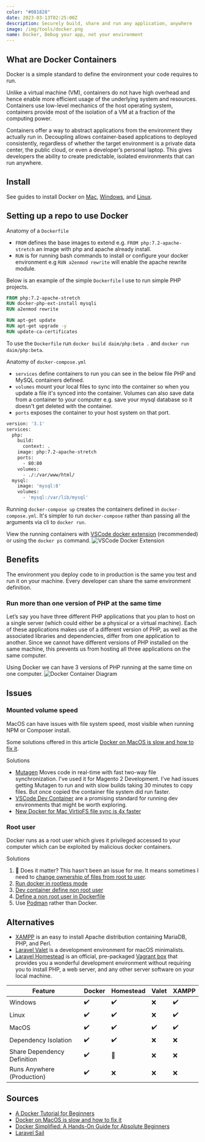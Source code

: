 ```yaml
---
color: "#081828"
date: 2023-03-13T02:25:00Z
description: Securely build, share and run any application, anywhere
image: /img/tools/docker.png
name: Docker, Debug your app, not your environment
---
```


## What are Docker Containers
Docker is a simple standard to define the environment your code requires to run.

Unlike a virtual machine (VM), containers do not have high overhead and hence enable more efficient usage of the underlying system and resources. Containers use low-level mechanics of the host operating system, containers provide most of the isolation of a VM at a fraction of the computing power.

Containers offer a way to abstract applications from the environment they actually run in. Decoupling allows container-based applications to deployed consistently, regardless of whether the target environment is a private data center, the public cloud, or even a developer’s personal laptop. This gives developers the ability to create predictable, isolated environments that can run anywhere.

## Install

See guides to install Docker on [Mac](https://docs.docker.com/desktop/install/mac-install/), [Windows](https://docs.docker.com/desktop/install/windows-install/), and [Linux](https://docs.docker.com/engine/install/ubuntu/).

## Setting up a repo to use Docker

Anatomy of a `Dockerfile`

- `FROM` defines the base images to extend e.g. `FROM php:7.2-apache-stretch` an image with php and apache already install.
- `RUN` is for running bash commands to install or configure your docker environment e.g `RUN a2enmod rewrite` will enable the apache rewrite module.

Below is an example of the simple `Dockerfile` I use to run simple PHP projects.

```dockerfile
FROM php:7.2-apache-stretch
RUN docker-php-ext-install mysqli
RUN a2enmod rewrite

RUN apt-get update
RUN apt-get upgrade -y
RUN update-ca-certificates
```

To use the `Dockerfile` run `docker build daim/php:beta .` and `docker run daim/php:beta`.

Anatomy of `docker-compose.yml`

- `services` define containers to run you can see in the below file PHP and MySQL containers defined.
- `volumes` mount your local files to sync into the container so when you update a file it's synced into the container. Volumes can also save data from a container to your computer e.g. save your mysql database so it doesn't get deleted with the container.
- `ports` exposes the container to your host system on that port.

```dockerfile
version: '3.1'
services:
  php:
    build:
      context: .
    image: php:7.2-apache-stretch
    ports:
      - 80:80
    volumes:
      - ./:/var/www/html/
  mysql:
    image: 'mysql:8'
    volumes:
      - 'mysql:/var/lib/mysql'
```

Running `docker-compose up` creates the containers defined in `docker-compose.yml`. It's simpler to run `docker-compose` rather than passing all the arguments via cli to `docker run`.

View the running containers with [VSCode docker extension](https://code.visualstudio.com/docs/containers/overview) (recommended) or using the `docker ps` command.
![VSCode Docker Extension](https://code.visualstudio.com/assets/docs/containers/overview/compose-group.png)

## Benefits
The environment you deploy code to in production is the same you test and run it on your machine. Every developer can share the same environment definition.

### Run more than one version of PHP at the same time
Let’s say you have three different PHP applications that you plan to host on a single server (which could either be a physical or a virtual machine). Each of these applications makes use of a different version of PHP, as well as the associated libraries and dependencies, differ from one application to another. Since we cannot have different versions of PHP installed on the same machine, this prevents us from hosting all three applications on the same computer.

Using Docker we can have 3 versions of PHP running at the same time on one computer.
![Docker Container Diagram](https://cdn-media-1.freecodecamp.org/images/1*MbxLUFB2HRPmLAn60tQKZA.png)

## Issues

### Mounted volume speed

MacOS can have issues with file system speed, most visible when running NPM or Composer install.

Some solutions offered in this article [Docker on MacOS is slow and how to fix it](https://www.cncf.io/blog/2023/02/02/docker-on-macos-is-slow-and-how-to-fix-it/).

Solutions
- [Mutagen](https://mutagen.io/) Moves code in real-time with fast two-way file synchronization. I've used it for Magento 2 Development. I've had issues getting Mutagen to run and with slow builds taking 30 minutes to copy files. But once copied the container file system did run faster.
- [VSCode Dev Container](https://code.visualstudio.com/docs/devcontainers/containers) are a promising standard for running dev environments that might be worth exploring.
- [New Docker for Mac VirtioFS file sync is 4x faster](https://www.jeffgeerling.com/blog/2022/new-docker-mac-virtiofs-file-sync-4x-faster)

### Root user
Docker runs as a root user which gives it privileged accessed to your computer which can be exploited by malicious docker containers.

Solutions
1. 🤷 Does it matter? This hasn't been an issue for me. It means sometimes I need to [change ownership of files from root to user](https://askubuntu.com/questions/623864/change-ownership-of-all-files-from-root-to-user).
1. [Run docker in rootless mode](https://docs.docker.com/engine/security/rootless/)
1. [Dev container define non root user](https://code.visualstudio.com/remote/advancedcontainers/add-nonroot-user)
1. [Define a non root user in Dockerfile](https://stackoverflow.com/a/67262075)
1. Use [Podman](https://podman.io/) rather than Docker.

## Alternatives

- [XAMPP](https://www.apachefriends.org/) is an easy to install Apache distribution containing MariaDB, PHP, and Perl.
- [Laravel Valet](https://laravel.com/docs/10.x/valet) is a development environment for macOS minimalists.
- [Laravel Homestead](https://laravel.com/docs/10.x/homestead) is an official, pre-packaged [Vagrant box](https://www.vagrantup.com/) that provides you a wonderful development environment without requiring you to install PHP, a web server, and any other server software on your local machine.

| Feature                           | Docker | Homestead  | Valet  | XAMPP   |
|-----------------------------------|--------|------------|--------|---------|
| Windows                           |   ✔️   |     ✔️    |   ❌   |   ✔️   |
| Linux                             |   ✔️   |     ✔️    |   ❌   |   ✔️   |
| MacOS                             |   ✔️   |     ✔️    |   ✔️   |   ✔️   |
| Dependency Isolation              |   ✔️   |     ✔️    |   ❌   |   ❌   |
| Share Dependency Definition       |   ✔️   |     🤷    |   ❌   |   ❌   |
| Runs Anywhere (Production)        |   ✔️   |     ❌    |   ❌   |   ❌   |


## Sources

- [A Docker Tutorial for Beginners](https://docker-curriculum.com/)
- [Docker on MacOS is slow and how to fix it](https://www.cncf.io/blog/2023/02/02/docker-on-macos-is-slow-and-how-to-fix-it/)
- [Docker Simplified: A Hands-On Guide for Absolute Beginners](https://www.freecodecamp.org/news/docker-simplified-96639a35ff36/)
- [Laravel Sail](https://laravel.com/docs/10.x/sail)
